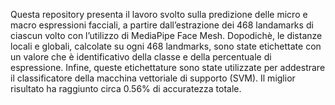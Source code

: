 Questa repository presenta il lavoro svolto sulla predizione delle micro e macro espressioni facciali, a partire dall’estrazione dei 468 landamarks di ciascun volto con l’utilizzo di MediaPipe Face Mesh. Dopodichè, le distanze locali e globali, calcolate su ogni 468 landmarks, sono state etichettate con un valore che è identificativo della classe e della percentuale di espressione. Infine, queste etichettature sono state utilizzate per addestrare il classificatore della macchina vettoriale di supporto (SVM). Il miglior risultato ha raggiunto circa 0.56% di accuratezza totale.
